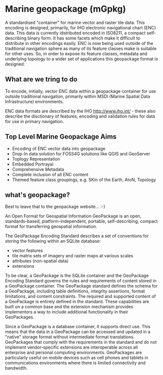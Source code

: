 # Marine geopackage (mGpkg)

A standardised "container" for marine vector and raster tile data. This encoding is designed, primarily, for IHO electronic navigational chart (ENC) data. This data is currently idstributed encoded in ISO8211, a compact self-describing binary form. It has some facets which make it difficult to distribute in other encodings easily. ENC is now being used outside of the traditional navigation sphere as many of its feature classes make is suitable for other uses. So, in order to expose its feature classes, metadata and underlying topology to a wider set of applications this geopackage format is designed.

## What are we tring to do
To encode, initially, vector ENC data within a geopackage container for use outside traditional navigation, primarily within MSDI (Marine Spatial Data Infrastructure) environments.

ENC data formats are described by the IHO http://www.iho.int/ - these also describe the disctionary of features, encoding and validation rules for data for use in primary navigation. 

## Top Level Marine Geopackage Aims
* Encoding of ENC vector data into geopackage
* Drop-In data solution for FOSS4G solutions like QGIS and GeoServer
* Toplogy Representation
* Embedded Portrayal
* Comprehensive Metadata
* Complete inclusion of all ENC content
* Themed feature class groupings, e.g. SKin of the Earth, AtoN, Topology



## what's geopackage? 

Best to leave that to the geopackage website... :-)

An Open Format for Geospatial Information
GeoPackage is an open, standards-based, platform-independent, portable, self-describing, compact format for transferring geospatial information.

The GeoPackage Encoding Standard describes a set of conventions for storing the following within an SQLite database:

* vector features
* tile matrix sets of imagery and raster maps at various scales
* attributes (non-spatial data)
* extensions

To be clear, a GeoPackage is the SQLite container and the GeoPackage Encoding Standard governs the rules and requirements of content stored in a GeoPackage container. The GeoPackage standard defines the schema for a GeoPackage, including table definitions, integrity assertions, format limitations, and content constraints. The required and supported content of a GeoPackage is entirely defined in the standard. These capabilities are built on a common base and the extension mechanism provides implementors a way to include additional functionality in their GeoPackages.

Since a GeoPackage is a database container, it supports direct use. This means that the data in a GeoPackage can be accessed and updated in a "native" storage format without intermediate format translations. GeoPackages that comply with the requirements in the standard and do not implement vendor-specific extensions are interoperable across all enterprise and personal computing environments. GeoPackages are particularly useful on mobile devices such as cell phones and tablets in communications environments where there is limited connectivity and bandwidth.
